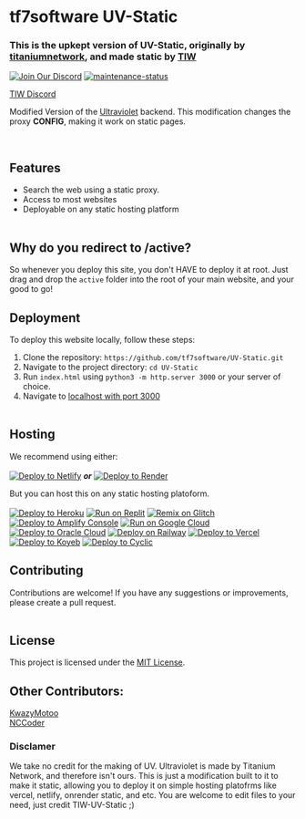 # tf7software UV-Static
### This is the upkept version of UV-Static, originally by [titaniumnetwork](https://github.com/titaniumnetwork-dev/Ultraviolet), and made static by [TIW](https://github.com/TheTIW/UV-Static)

[![Join Our Discord](https://img.shields.io/badge/Join%20Our-Discord-purple)](https://discord.gg/Ex2nZUWuHF) [![maintenance-status](https://img.shields.io/badge/maintenance-actively--developed-brightgreen.svg)](https://github.com/tf7software/UV-Static/commits/main/)





[TIW Discord](https://discord.com/invite/XctyeqGGt4)


Modified Version of the <a href="https://github.com/titaniumnetwork-dev/Ultraviolet-App" target="blank">Ultraviolet</a> backend. This modification changes the proxy **CONFIG**, making it work on static pages. 


</center> <br>

## Features

- Search the web using a static proxy.
- Access to most websites
- Deployable on any static hosting platform
<br><br>

## Why do you redirect to /active?
So whenever you deploy this site, you don't HAVE to deploy it at root. Just drag and drop the ```active``` folder into the root of your main website, and your good to go!

## Deployment

To deploy this website locally, follow these steps:

1. Clone the repository: ```https://github.com/tf7software/UV-Static.git```
3. Navigate to the project directory: `cd UV-Static`
4. Run `index.html` using ```python3 -m http.server 3000``` or your server of choice.
5. Navigate to [localhost with port 3000](http://localhost:3000/)
<br><br>

## Hosting

We recommend using either:
<br>
<br>
[![Deploy to Netlify](https://binbashbanana.github.io/deploy-buttons/buttons/remade/netlify.svg)](https://app.netlify.com/start/deploy?repository=https://github.com/tf7software/UV-Static/)    ___or___    [![Deploy to Render](https://binbashbanana.github.io/deploy-buttons/buttons/remade/render.svg)](https://render.com/deploy?repo=https://github.com/tf7software/UV-Static/)

But you can host this on any static hosting platoform. <br> <br>
[![Deploy to Heroku](https://binbashbanana.github.io/deploy-buttons/buttons/remade/heroku.svg)](https://heroku.com/deploy/?template=https://github.com/tf7software/UV-Static/)
[![Run on Replit](https://binbashbanana.github.io/deploy-buttons/buttons/remade/replit.svg)](https://replit.com/github/tf7software/UV-Static/)
[![Remix on Glitch](https://binbashbanana.github.io/deploy-buttons/buttons/remade/glitch.svg)](https://glitch.com/edit/#!/import/github/tf7software/UV-Static/)
[![Deploy to Amplify Console](https://binbashbanana.github.io/deploy-buttons/buttons/remade/amplifyconsole.svg)](https://console.aws.amazon.com/amplify/home#/deploy?repo=https://github.com/tf7software/UV-Static/)
[![Run on Google Cloud](https://binbashbanana.github.io/deploy-buttons/buttons/remade/googlecloud.svg)](https://deploy.cloud.run/?git_repo=https://github.com/tf7software/UV-Static/)
[![Deploy to Oracle Cloud](https://binbashbanana.github.io/deploy-buttons/buttons/remade/oraclecloud.svg)](https://cloud.oracle.com/resourcemanager/stacks/create?zipUrl=https://github.com/tf7software/UV-Static//archive/refs/heads/main.zip)
[![Deploy on Railway](https://binbashbanana.github.io/deploy-buttons/buttons/remade/railway.svg)](https://railway.app/new/template?template=https://github.com/tf7software/UV-Static/)
[![Deploy to Vercel](https://binbashbanana.github.io/deploy-buttons/buttons/remade/vercel.svg)](https://vercel.com/new/clone?repository-url=https://github.com/tf7software/UV-Static/)
[![Deploy to Koyeb](https://binbashbanana.github.io/deploy-buttons/buttons/remade/koyeb.svg)](https://app.koyeb.com/deploy?type=git&repository=github.com/tf7software/UV-Static/&branch=Main&name=)
[![Deploy to Cyclic](https://binbashbanana.github.io/deploy-buttons/buttons/remade/cyclic.svg)](https://app.cyclic.sh/api/app/deploy/tf7software/UV-Static/)
## Contributing

Contributions are welcome! If you have any suggestions or improvements, please create a pull request.
<br><br>
## License

This project is licensed under the [MIT License](LICENSE).

## Other Contributors:
[KwazyMotoo](https://github.com/KwazyMotoo)
<br>
[NCCoder](https://github.com/NCCoder)

### Disclamer
We take no credit for the making of UV. Ultraviolet is made by Titanium Network, and therefore isn't ours. This is just a modification built to it to make it static, allowing you to deploy it on simple hosting platofrms like vercel, netlify, onrender static, and etc. You are welcome to edit files to your need, just credit TIW-UV-Static ;)
